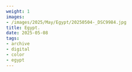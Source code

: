```yaml
---
weight: 1
images:
- /images/2025/May/Egypt/20250504-_DSC9984.jpg
title: Egypt.
date: 2025-05-08
tags:
- archive
- digital
- color
- egypt
---
```


